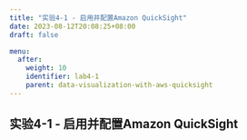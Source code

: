 ```yaml
---
title: "实验4-1 - 启用并配置Amazon QuickSight"
date: 2023-08-12T20:08:25+08:00
draft: false

menu:
  after:
    weight: 10
    identifier: lab4-1
    parent: data-visualization-with-aws-quicksight
---
```


## 实验4-1 - 启用并配置Amazon QuickSight